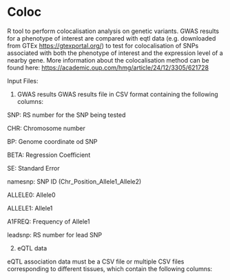 # Coloc
R tool to perform colocalisation analysis on genetic variants. GWAS results for a phenotype of interest are compared with eqtl data (e.g. downloaded from GTEx https://gtexportal.org/) to test for colocalisation of SNPs associated with both the phenotype of interest and the expression level of a nearby gene. More information about the colocalisation method can be found here: https://academic.oup.com/hmg/article/24/12/3305/621728

Input Files:

1) GWAS results
GWAS results file in CSV format containing the following columns:

SNP:      RS number for the SNP being tested

CHR:      Chromosome number

BP:       Genome coordinate od SNP

BETA:     Regression Coefficient

SE:       Standard Error

namesnp:  SNP ID (Chr_Position_Allele1_Allele2)

ALLELE0:  Allele0

ALLELE1:  Allele1

A1FREQ:   Frequency of Allele1

leadsnp:  RS number for lead SNP

2) eQTL data

eQTL association data must be a CSV file or multiple CSV files corresponding to different tissues, which contain the following columns:

